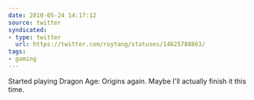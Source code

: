 ```yaml
---
date: 2010-05-24 14:17:12
source: twitter
syndicated:
- type: twitter
  url: https://twitter.com/roytang/statuses/14625788863/
tags:
- gaming
---
```


Started playing Dragon Age: Origins again. Maybe I'll actually finish it this time.